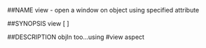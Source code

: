 ##NAME
  view - open a window on object using specified attribute

##SYNOPSIS
  view <aspect> [ <path> ]

##DESCRIPTION
  objIn too...using #view aspect
